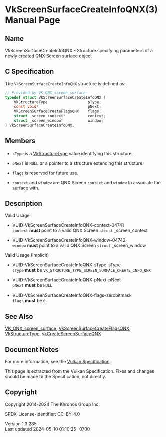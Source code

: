 # VkScreenSurfaceCreateInfoQNX(3) Manual Page

## Name

VkScreenSurfaceCreateInfoQNX - Structure specifying parameters of a
newly created QNX Screen surface object



## <a href="#_c_specification" class="anchor"></a>C Specification

The `VkScreenSurfaceCreateInfoQNX` structure is defined as:

``` c
// Provided by VK_QNX_screen_surface
typedef struct VkScreenSurfaceCreateInfoQNX {
    VkStructureType                  sType;
    const void*                      pNext;
    VkScreenSurfaceCreateFlagsQNX    flags;
    struct _screen_context*          context;
    struct _screen_window*           window;
} VkScreenSurfaceCreateInfoQNX;
```

## <a href="#_members" class="anchor"></a>Members

- `sType` is a [VkStructureType](https://registry.khronos.org/vulkan/specs/1.3-extensions/man/html/VkStructureType.html) value identifying
  this structure.

- `pNext` is `NULL` or a pointer to a structure extending this
  structure.

- `flags` is reserved for future use.

- `context` and `window` are QNX Screen `context` and `window` to
  associate the surface with.

## <a href="#_description" class="anchor"></a>Description

Valid Usage

- <a href="#VUID-VkScreenSurfaceCreateInfoQNX-context-04741"
  id="VUID-VkScreenSurfaceCreateInfoQNX-context-04741"></a>
  VUID-VkScreenSurfaceCreateInfoQNX-context-04741  
  `context` **must** point to a valid QNX Screen `struct`
  \_screen_context

- <a href="#VUID-VkScreenSurfaceCreateInfoQNX-window-04742"
  id="VUID-VkScreenSurfaceCreateInfoQNX-window-04742"></a>
  VUID-VkScreenSurfaceCreateInfoQNX-window-04742  
  `window` **must** point to a valid QNX Screen `struct` \_screen_window

Valid Usage (Implicit)

- <a href="#VUID-VkScreenSurfaceCreateInfoQNX-sType-sType"
  id="VUID-VkScreenSurfaceCreateInfoQNX-sType-sType"></a>
  VUID-VkScreenSurfaceCreateInfoQNX-sType-sType  
  `sType` **must** be `VK_STRUCTURE_TYPE_SCREEN_SURFACE_CREATE_INFO_QNX`

- <a href="#VUID-VkScreenSurfaceCreateInfoQNX-pNext-pNext"
  id="VUID-VkScreenSurfaceCreateInfoQNX-pNext-pNext"></a>
  VUID-VkScreenSurfaceCreateInfoQNX-pNext-pNext  
  `pNext` **must** be `NULL`

- <a href="#VUID-VkScreenSurfaceCreateInfoQNX-flags-zerobitmask"
  id="VUID-VkScreenSurfaceCreateInfoQNX-flags-zerobitmask"></a>
  VUID-VkScreenSurfaceCreateInfoQNX-flags-zerobitmask  
  `flags` **must** be `0`

## <a href="#_see_also" class="anchor"></a>See Also

[VK_QNX_screen_surface](https://registry.khronos.org/vulkan/specs/1.3-extensions/man/html/VK_QNX_screen_surface.html),
[VkScreenSurfaceCreateFlagsQNX](https://registry.khronos.org/vulkan/specs/1.3-extensions/man/html/VkScreenSurfaceCreateFlagsQNX.html),
[VkStructureType](https://registry.khronos.org/vulkan/specs/1.3-extensions/man/html/VkStructureType.html),
[vkCreateScreenSurfaceQNX](https://registry.khronos.org/vulkan/specs/1.3-extensions/man/html/vkCreateScreenSurfaceQNX.html)

## <a href="#_document_notes" class="anchor"></a>Document Notes

For more information, see the <a
href="https://registry.khronos.org/vulkan/specs/1.3-extensions/html/vkspec.html#VkScreenSurfaceCreateInfoQNX"
target="_blank" rel="noopener">Vulkan Specification</a>

This page is extracted from the Vulkan Specification. Fixes and changes
should be made to the Specification, not directly.

## <a href="#_copyright" class="anchor"></a>Copyright

Copyright 2014-2024 The Khronos Group Inc.

SPDX-License-Identifier: CC-BY-4.0

Version 1.3.285  
Last updated 2024-05-10 01:10:25 -0700
